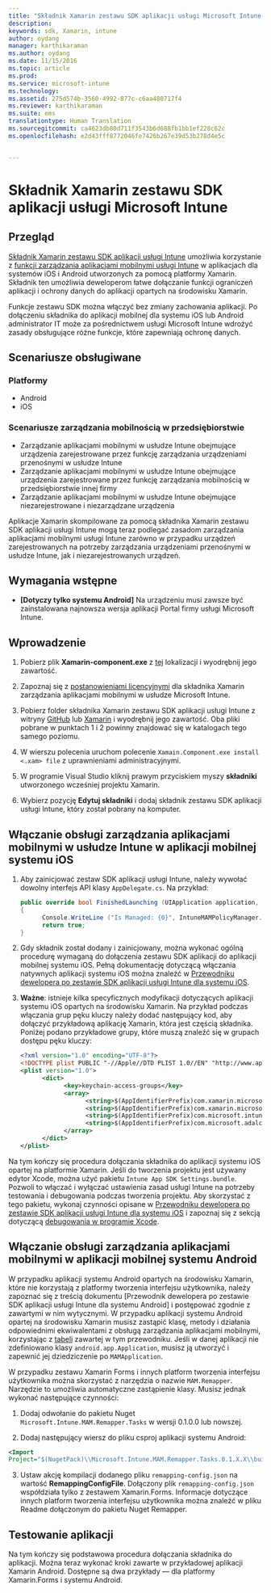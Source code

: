 ```yaml
---
title: "Składnik Xamarin zestawu SDK aplikacji usługi Microsoft Intune | Microsoft Intune"
description: 
keywords: sdk, Xamarin, intune
author: oydang
manager: karthikaraman
ms.author: oydang
ms.date: 11/15/2016
ms.topic: article
ms.prod: 
ms.service: microsoft-intune
ms.technology: 
ms.assetid: 275d574b-3560-4992-877c-c6aa480717f4
ms.reviewer: karthikaraman
ms.suite: ems
translationtype: Human Translation
ms.sourcegitcommit: ca4623db80d711f3543b6d688fb1bb1ef228c62c
ms.openlocfilehash: e2d43fff8772046fe7426b267e39d53b278d4e5c


---
```


# <a name="microsoft-intune-app-sdk-xamarin-component"></a>Składnik Xamarin zestawu SDK aplikacji usługi Microsoft Intune

## <a name="overview"></a>Przegląd
[Składnik Xamarin zestawu SDK aplikacji usługi Intune](https://components.xamarin.com/view/microsoft.intune.mam) umożliwia korzystanie z [funkcji zarządzania aplikacjami mobilnymi usługi Intune](/intune/deploy-use/protect-app-data-using-mobile-app-management-policies-with-microsoft-intune) w aplikacjach dla systemów iOS i Android utworzonych za pomocą platformy Xamarin. Składnik ten umożliwia deweloperom łatwe dołączanie funkcji ograniczeń aplikacji i ochrony danych do aplikacji opartych na środowisku Xamarin.

Funkcje zestawu SDK można włączyć bez zmiany zachowania aplikacji. Po dołączeniu składnika do aplikacji mobilnej dla systemu iOS lub Android administrator IT może za pośrednictwem usługi Microsoft Intune wdrożyć zasady obsługujące różne funkcje, które zapewniają ochronę danych.

## <a name="supported-scenarios"></a>Scenariusze obsługiwane

### <a name="platforms"></a>Platformy
* Android
* iOS


### <a name="emm-scenarios"></a>Scenariusze zarządzania mobilnością w przedsiębiorstwie

* Zarządzanie aplikacjami mobilnymi w usłudze Intune obejmujące urządzenia zarejestrowane przez funkcję zarządzania urządzeniami przenośnymi w usłudze Intune
* Zarządzanie aplikacjami mobilnymi w usłudze Intune obejmujące urządzenia zarejestrowane przez funkcję zarządzania mobilnością w przedsiębiorstwie innej firmy
* Zarządzanie aplikacjami mobilnymi w usłudze Intune obejmujące niezarejestrowane i niezarządzane urządzenia

Aplikacje Xamarin skompilowane za pomocą składnika Xamarin zestawu SDK aplikacji usługi Intune mogą teraz podlegać zasadom zarządzania aplikacjami mobilnymi usługi Intune zarówno w przypadku urządzeń zarejestrowanych na potrzeby zarządzania urządzeniami przenośnymi w usłudze Intune, jak i niezarejestrowanych urządzeń.

## <a name="prerequisites"></a>Wymagania wstępne

* **[Dotyczy tylko systemu Android]** Na urządzeniu musi zawsze być zainstalowana najnowsza wersja aplikacji Portal firmy usługi Microsoft Intune.

## <a name="get-started"></a>Wprowadzenie

1.  Pobierz plik **Xamarin-component.exe** z [tej](https://components.xamarin.com/submit/xpkg) lokalizacji i wyodrębnij jego zawartość.

2. Zapoznaj się z [postanowieniami licencyjnymi](https://components.xamarin.com/license/microsoft.intune.mam) dla składnika Xamarin zarządzania aplikacjami mobilnymi w usłudze Microsoft Intune.

3.  Pobierz folder składnika Xamarin zestawu SDK aplikacji usługi Intune z witryny [GitHub](https://github.com/msintuneappsdk/intune-app-sdk-xamarin) lub [Xamarin](https://components.xamarin.com/license/microsoft.intune.mam) i wyodrębnij jego zawartość. Oba pliki pobrane w punktach 1 i 2 powinny znajdować się w katalogach tego samego poziomu.

4.  W wierszu polecenia uruchom polecenie `Xamain.Component.exe install <.xam> file` z uprawnieniami administracyjnymi.

5.  W programie Visual Studio kliknij prawym przyciskiem myszy **składniki** utworzonego wcześniej projektu Xamarin.

6.  Wybierz pozycję **Edytuj składniki** i dodaj składnik zestawu SDK aplikacji usługi Intune, który został pobrany na komputer.



## <a name="enabling-intune-mam-in-your-ios-mobile-app"></a>Włączanie obsługi zarządzania aplikacjami mobilnymi w usłudze Intune w aplikacji mobilnej systemu iOS
1.  Aby zainicjować zestaw SDK aplikacji usługi Intune, należy wywołać dowolny interfejs API klasy `AppDelegate.cs`. Na przykład:

      ```csharp
      public override bool FinishedLaunching (UIApplication application, NSDictionary launchOptions)
      {
            Console.WriteLine ("Is Managed: {0}", IntuneMAMPolicyManager.Instance.PrimaryUser != null);
            return true;
      }

      ```

2.  Gdy składnik został dodany i zainicjowany, można wykonać ogólną procedurę wymaganą do dołączenia zestawu SDK aplikacji do aplikacji mobilnej systemu iOS. Pełną dokumentację dotyczącą włączania natywnych aplikacji systemu iOS można znaleźć w [Przewodniku dewelopera po zestawie SDK aplikacji usługi Intune dla systemu iOS](intune-app-sdk-ios).
3. **Ważne**: istnieje kilka specyficznych modyfikacji dotyczących aplikacji systemu iOS opartych na środowisku Xamarin. Na przykład podczas włączania grup pęku kluczy należy dodać następujący kod, aby dołączyć przykładową aplikację Xamarin, która jest częścią składnika. Poniżej podano przykładowe grupy, które muszą znaleźć się w grupach dostępu pęku kluczy:

      ```xml
      <?xml version="1.0" encoding="UTF-8"?>
      <!DOCTYPE plist PUBLIC "-//Apple//DTD PLIST 1.0//EN" "http://www.apple.com/DTDs/PropertyList-1.0.dtd">
      <plist version="1.0">
            <dict>
                  <key>keychain-access-groups</key>
                  <array>
                        <string>$(AppIdentifierPrefix)com.xamarin.microsoftintunesample</string>
                        <string>$(AppIdentifierPrefix)com.xamarin.microsoftintunesample.intunemam</string>
                        <string>$(AppIdentifierPrefix)com.microsoft.intune.mam</string>
                        <string>$(AppIdentifierPrefix)com.microsoft.adalcache</string>
                  </array>
            </dict>
      </plist>
      ```

Na tym kończy się procedura dołączania składnika do aplikacji systemu iOS opartej na platformie Xamarin. Jeśli do tworzenia projektu jest używany edytor Xcode, można użyć pakietu `Intune App SDK Settings.bundle`. Pozwoli to włączać i wyłączać ustawienia zasad usługi Intune na potrzeby testowania i debugowania podczas tworzenia projektu. Aby skorzystać z tego pakietu, wykonaj czynności opisane w [Przewodniku dewelopera po zestawie SDK aplikacji usługi Intune dla systemu iOS](intune-app-sdk-ios) i zapoznaj się z sekcją dotyczącą [debugowania w programie Xcode](intune-app-sdk-ios#debug-information).

## <a name="enabling-mam-in-your-android-mobile-app"></a>Włączanie obsługi zarządzania aplikacjami mobilnymi w aplikacji mobilnej systemu Android
W przypadku aplikacji systemu Android opartych na środowisku Xamarin, które nie korzystają z platformy tworzenia interfejsu użytkownika, należy zapoznać się z treścią dokumentu [Przewodnik dewelopera po zestawie SDK aplikacji usługi Intune dla systemu Android] i postępować zgodnie z zawartymi w nim wytycznymi. W przypadku aplikacji systemu Android opartej na środowisku Xamarin musisz zastąpić klasę, metody i działania odpowiednimi ekwiwalentami z obsługą zarządzania aplikacjami mobilnymi, korzystając z [tabeli](intune-app-sdk-android#replace-classes-methods-and-activities-with-their-mam-equivalent-required) zawartej w tym przewodniku. Jeśli w danej aplikacji nie zdefiniowano klasy `android.app.Application`, musisz ją utworzyć i zapewnić jej dziedziczenie po `MAMApplication`.

W przypadku zestawu Xamarin Forms i innych platform tworzenia interfejsu użytkownika można skorzystać z narzędzia o nazwie `MAM.Remapper`. Narzędzie to umożliwia automatyczne zastąpienie klasy. Musisz jednak wykonać następujące czynności:

1.  Dodaj odwołanie do pakietu Nuget ` Microsoft.Intune.MAM.Remapper.Tasks` w wersji 0.1.0.0 lub nowszej.

2.  Dodaj następujący wiersz do pliku csproj aplikacji systemu Android:
  ```xml
  <Import
  Project="$(NugetPack)\\Microsoft.Intune.MAM.Remapper.Tasks.0.1.X.X\\build\\MonoAndroid10\\Microsoft.Intune.MAM.Remapper.targets" />
  ```

3.  Ustaw akcję kompilacji dodanego pliku `remapping-config.json` na wartość **RemappingConfigFile**. Dołączony plik `remapping-config.json` współdziała tylko z zestawem Xamarin.Forms. Informacje dotyczące innych platform tworzenia interfejsu użytkownika można znaleźć w pliku Readme dołączonym do pakietu Nuget Remapper.

## <a name="test-your-app"></a>Testowanie aplikacji

Na tym kończy się podstawowa procedura dołączania składnika do aplikacji. Można teraz wykonać kroki zawarte w przykładowej aplikacji Xamarin Android. Dostępne są dwa przykłady — dla platformy Xamarin.Forms i systemu Android.



<!--HONumber=Nov16_HO3-->


